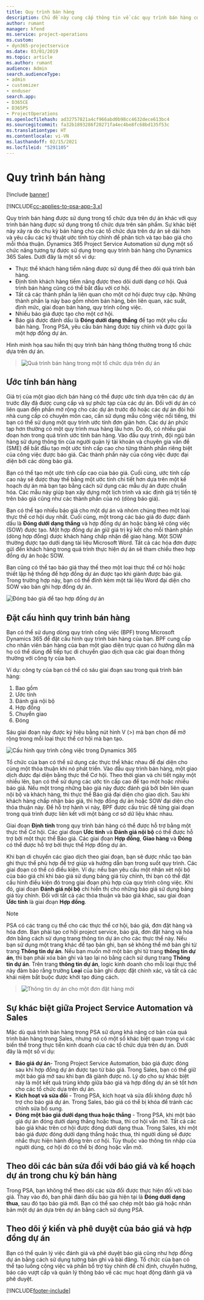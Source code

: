 ```yaml
---
title: Quy trình bán hàng
description: Chủ đề này cung cấp thông tin về các quy trình bán hàng cơ bản.
author: rumant
manager: kfend
ms.service: project-operations
ms.custom:
- dyn365-projectservice
ms.date: 03/01/2019
ms.topic: article
ms.author: rumant
audience: Admin
search.audienceType:
- admin
- customizer
- enduser
search.app:
- D365CE
- D365PS
- ProjectOperations
ms.openlocfilehash: ad32757821a4cf966abd0b98cc4632dece613bc4
ms.sourcegitcommit: fa32b1893286f20271fa4ec4be8fc68bd135f53c
ms.translationtype: HT
ms.contentlocale: vi-VN
ms.lasthandoff: 02/15/2021
ms.locfileid: "5291105"
---
```

# <a name="sales-processes"></a>Quy trình bán hàng

[!include [banner](../includes/psa-now-project-operations.md)]

[!INCLUDE[cc-applies-to-psa-app-3.x](../includes/cc-applies-to-psa-app-3x.md)]

Quy trình bán hàng được sử dụng trong tổ chức dựa trên dự án khác với quy trình bán hàng được sử dụng trong tổ chức dựa trên sản phẩm. Sự khác biệt này xảy ra do chu kỳ bán hàng cho các tổ chức dựa trên dự án sẽ dài hơn và yêu cầu các kỹ thuật ước tính tùy chỉnh để phân tích và tạo báo giá cho mỗi thỏa thuận. Dynamics 365 Project Service Automation sử dụng một số chức năng tương tự được sử dụng trong quy trình bán hàng cho Dynamics 365 Sales. Dưới đây là một số ví dụ:

- Thực thể khách hàng tiềm năng được sử dụng để theo dõi quá trình bán hàng.
- Định tính khách hàng tiềm năng được theo dõi dưới dạng cơ hội. Quá trình bán hàng cũng có thể bắt đầu với cơ hội.
- Tất cả các thành phần lạ liên quan cho một cơ hội được truy cập. Những thành phần lạ này bao gồm nhóm bán hàng, bên liên quan, xác suất, định mức, giai đoạn bán hàng, quy trình công việc.
- Nhiều báo giá được tạo cho một cơ hội.
- Báo giá được đánh dấu là **Đóng dưới dạng thắng** để tạo một yêu cầu bán hàng. Trong PSA, yêu cầu bán hàng được tùy chỉnh và được gọi là một hợp đồng dự án.

Hình minh họa sau hiển thị quy trình bán hàng thông thường trong tổ chức dựa trên dự án.

> ![Quá trình bán hàng trong một tổ chức dựa trên dự án](media/basic-guide-1.png)

## <a name="estimating-a-sale"></a>Ước tính bán hàng
Giá trị của một giao dịch bán hàng có thể được ước tính dựa trên các dự án trước đây đã được cung cấp và sự phức tạp của các dự án. Đối với dự án có liên quan đến phần mở rộng cho các dự án trước đó hoặc các dự án đòi hỏi nhà cung cấp có chuyên môn cao, cần sử dụng mẫu công việc nổi tiếng, thì bạn có thể sử dụng một quy trình ước tính đơn giản hơn. Các dự án phức tạp hơn thường có một quy trình mua hàng lâu hơn. Do đó, có nhiều giai đoạn hơn trong quá trình ước tính bán hàng. Vào đầu quy trình, đội ngũ bán hàng sử dụng thông tin của người quản lý tài khoản và chuyên gia vấn đề (SME) để bắt đầu tạo một ước tính cấp cao cho từng thành phần riêng biệt của công việc được báo giá. Các thành phần này của công việc được đại diện bởi các dòng báo giá. 

Bạn có thể tạo một ước tính cấp cao của báo giá. Cuối cùng, ước tính cấp cao này sẽ được thay thế bằng một ước tính chi tiết hơn dựa trên một kế hoạch dự án mà bạn tạo bằng cách sử dụng các mẫu dự án được chuẩn hóa. Các mẫu này giúp bạn xây dựng một lịch trình và xác định giá trị tiền tệ trên báo giá cũng như các thành phần của nó (dòng báo giá). 

Bạn có thể tạo nhiều báo giá cho một dự án và nhóm chúng theo một loại thực thể cơ hội duy nhất. Cuối cùng, một trong các báo giá đó được đánh dấu là **Đóng dưới dạng thắng** và hợp đồng dự án hoặc bảng kê công việc (SOW) được tạo. Một hợp đồng dự án giữ giá trị ký kết cho mỗi thành phần (dòng hợp đồng) được khách hàng chấp nhận để giao hàng. Một SOW thường được tạo dưới dạng tài liệu Microsoft Word. Tất cả các hóa đơn được gửi đến khách hàng trong quá trình thực hiện dự án sẽ tham chiếu theo hợp đồng dự án hoặc SOW.

Bạn cũng có thể tạo báo giá thay thế theo một loại thực thể cơ hội hoặc thiết lập hệ thống để hợp đồng dự án được tạo khi giành được báo giá. Trong trường hợp này, bạn có thể đính kèm một tài liệu Word đại diện cho SOW vào bản ghi hợp đồng dự án.

![Đóng báo giá để tạo hợp đồng dự án](media/basic-guide-2.png)

## <a name="configuring-the-sales-process"></a>Đặt cấu hình quy trình bán hàng
Bạn có thể sử dụng dòng quy trình công việc (BPF) trong Microsoft Dynamics 365 để đặt cấu hình quy trình bán hàng của bạn. BPF cung cấp cho nhân viên bán hàng của bạn một giao diện trực quan có hướng dẫn mà họ có thể dùng để tiếp tục di chuyển giao dịch qua các giai đoạn thông thường với công ty của bạn.

Ví dụ: công ty của bạn có thể có sáu giai đoạn sau trong quá trình bán hàng:

1. Bao gồm
2. Ước tính
3. Đánh giá nội bộ
4. Hợp đồng
5. Chuyển giao
6. Đóng

Sáu giai đoạn này được ký hiệu bằng nút hình V (\>) mà bạn chọn để mở rộng trong mỗi loại thực thể cơ hội mà bạn tạo.

![Cấu hình quy trình công việc trong Dynamics 365](media/basic-guide-3.png)
 
Tổ chức của bạn có thể sử dụng các thực thể khác nhau để đại diện cho cùng một thỏa thuận khi nó phát triển. Vào đầu quy trình bán hàng, một giao dịch được đại diện bằng thực thể Cơ hội. Theo thời gian và chi tiết ngày một nhiều lên, bạn có thể sử dụng các ước tín cấp cao để tạo một hoặc nhiều báo giá. Nếu một trong những báo giá này được đánh giá bởi bên liên quan nội bộ và khách hàng, thì thực thể Báo giá đại diện cho giao dịch. Sau khi khách hàng chấp nhận báo giá, thì hợp đồng dự án hoặc SOW đại diện cho thỏa thuận này. Để hỗ trợ hành vi này, BPF được cấu trúc để từng giai đoạn trong quá trình được liên kết với một bảng cơ sở dữ liệu khác nhau.

Giai đoạn **Định tính** trong quy trình bán hàng có thể được hỗ trợ bằng một thực thể Cơ hội. Các giai đoạn **Ước tính** và **Đánh giá nội bộ** có thể được hỗ trợ bởi một thực thể Báo giá. Các giai đoạn **Hợp đồng**, **Giao hàng** và **Đóng** có thể được hỗ trợ bởi thực thể Hợp đồng dự án.

Khi bạn di chuyển các giao dịch theo giai đoạn, bạn sẽ được nhắc tạo bản ghi thực thể phù hợp để trợ giúp và hướng dẫn bạn trong suốt quy trình. Các giai đoạn có thể có điều kiện. Ví dụ: nếu bạn yêu cầu một nhận xét nội bộ của báo giá chỉ khi báo giá sử dụng bảng giá tùy chỉnh, thì bạn có thể đặt cấu hình điều kiện đó trong giai đoạn phù hợp của quy trình công việc. Khi đó, giai đoạn **Đánh giá nội bộ** chỉ hiển thị cho những báo giá sử dụng bảng giá tùy chỉnh. Đối với tất cả các thỏa thuận và báo giá khác, sau giai đoạn **Ước tính** là giai đoạn **Hợp đồng**.

> [!NOTE]
> PSA có các trang cụ thể cho các thực thể cơ hội, báo giá, đơn đặt hàng và hóa đơn. Bạn phải tạo cơ hội project service, báo giá, đơn đặt hàng và hóa đơn bằng cách sử dụng trang thông tin dự án cho các thực thể này. Nếu bạn sử dụng một trang khác để tạo bản ghi, bạn sẽ không thể mở bản ghi từ trang **Thông tin dự án**. Nếu bạn muốn mở một bản ghi từ trang **thông tin dự án**, thì bạn phải xóa bản ghi và tạo lại nó bằng cách sử dụng trang **Thông tin dự án**. Trên trang **thông tin dự án**, logic kinh doanh cho mỗi loại thực thể này đảm bảo rằng trường **Loại** của bản ghi được đặt chính xác, và tất cả các khái niệm bắt buộc được khởi tạo đúng cách.

> ![Thông tin dự án cho một đơn đặt hàng mới](media/basic-guide-4.png)
 
## <a name="differences-between-project-service-automation-and-sales"></a>Sự khác biệt giữa Project Service Automation và Sales
Mặc dù quá trình bán hàng trong PSA sử dụng khả năng cơ bản của quá trình bán hàng trong Sales, nhưng nó có một số khác biệt quan trọng vì các biến thể trong thực tiễn kinh doanh của các tổ chức dựa trên dự án. Dưới đây là một số ví dụ:

- **Báo giá dự án**- Trong Project Service Automation, báo giá được đóng sau khi hợp đồng dự án được tạo từ báo giá. Trong Sales, bạn có thể giữ một báo giá mở sau khi bạn đã giành được nó. Lý do cho sự khác biệt này là một kết quả trùng khớp giữa báo giá và hợp đồng dự án sẽ tốt hơn cho các tổ chức dựa trên dự án. 
- **Kích hoạt và sửa đổi** - Trong PSA, kích hoạt và sửa đổi không được hỗ trợ cho báo giá dự án. Trong Sales, báo giá có thể bị khóa để tránh các chỉnh sửa bổ sung.
- **Đóng một báo giá dưới dạng thua hoặc thắng** - Trong PSA, khi một báo giá dự án đóng dưới dạng thắng hoặc thua, thì cơ hội vẫn mở. Tất cả các báo giá khác trên cơ hội được đóng dưới dạng thua. Trong Sales, khi một báo giá được đóng dưới dạng thắng hoặc thua, thì người dùng sẽ được nhắc thực hiện hành động trên cơ hội. Tùy thuộc vào thông tin nhập của người dùng, cơ hội đó có thể bị đóng hoặc vẫn mở.

## <a name="tracking-revisions-to-quotes-and-project-plans-in-the-sales-cycle"></a>Theo dõi các bản sửa đổi với báo giá và kế hoạch dự án trong chu kỳ bán hàng
Trong PSA, bạn không thể theo dõi các sửa đổi được thực hiện đối với báo giá. Thay vào đó, bạn phải đánh dấu báo giá hiện tại là **Đóng dưới dạng thua**, sau đó tạo báo giá mới. Bạn có thể sao chép một báo giá hoặc nhân bản một dự án dựa trên dự án bằng cách sử dụng PSA.

## <a name="tracking-comments-and-approvals-of-quotes-and-project-contracts"></a>Theo dõi ý kiến và phê duyệt của báo giá và hợp đồng dự án
Bạn có thể quản lý việc đánh giá và phê duyệt báo giá cũng như hợp đồng dự án bằng cách sử dụng tường bản ghi và bài đăng. Tổ chức của bạn có thể tạo luồng công việc và phần bổ trợ tùy chỉnh để chỉ định, chuyển hướng, báo cáo vượt cấp và quản lý thông báo về các mục hoạt động đánh giá và phê duyệt.


[!INCLUDE[footer-include](../includes/footer-banner.md)]
